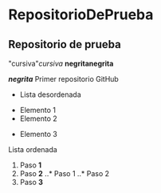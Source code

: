 # RepositorioDePrueba
## Repositorio de prueba
"cursiva"_cursiva_
**negrita**__negrita__

**_negrita_**
Primer repositorio GitHub

* Lista desordenada
+ Elemento 1
+ Elemento 2
* Elemento 3

Lista ordenada
1. Paso **1**
2. Paso **2**
..* Paso 1
..* Paso 2
4. Paso **3**




